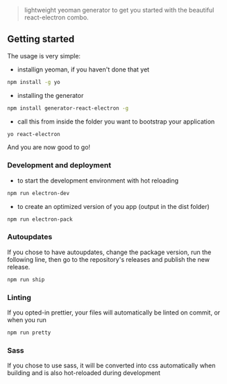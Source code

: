 > lightweight yeoman generator to get you started with the beautiful react-electron combo.    

## Getting started
The usage is very simple:  
- installign yeoman, if you haven't done that yet  
```bash  
npm install -g yo  
```  
- installing the generator  
```bash  
npm install generator-react-electron -g  
```  
- call this from inside the folder you want to bootstrap your application  
```bash  
yo react-electron  
```

And you are now good to go!

### Development and deployment
- to start the development environment with hot reloading
```bash
npm run electron-dev
```
- to create an optimized version of you app (output in the dist folder)
```bash
npm run electron-pack
```
### Autoupdates
If you chose to have autoupdates, change the package version, run the following line, then go to the repository's releases and publish the new release.
```bash
npm run ship
```

### Linting
If you opted-in prettier, your files will automatically be linted on commit, or when you run
```bash
npm run pretty
```

### Sass
If you chose to use sass, it will be converted into css automatically when building and is also hot-reloaded during development

